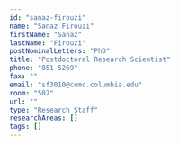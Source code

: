 ```yaml
---
id: "sanaz-firouzi"
name: "Sanaz Firouzi"
firstName: "Sanaz"
lastName: "Firouzi"
postNominalLetters: "PhD"
title: "Postdoctoral Research Scientist"
phone: "851-5269"
fax: ""
email: "sf3010@cumc.columbia.edu"
room: "507"
url: ""
type: "Research Staff"
researchAreas: []
tags: []
---
```

